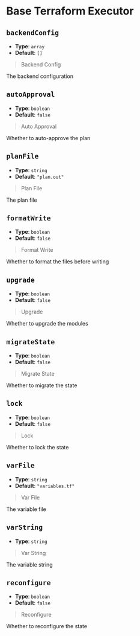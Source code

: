 <!-- Generated by @storm-software/untyped -->
<!-- Do not edit this file directly -->

# Base Terraform Executor

## `backendConfig`

- **Type**: `array`
- **Default**: `[]`

> Backend Config

The backend configuration

## `autoApproval`

- **Type**: `boolean`
- **Default**: `false`

> Auto Approval

Whether to auto-approve the plan

## `planFile`

- **Type**: `string`
- **Default**: `"plan.out"`

> Plan File

The plan file

## `formatWrite`

- **Type**: `boolean`
- **Default**: `false`

> Format Write

Whether to format the files before writing

## `upgrade`

- **Type**: `boolean`
- **Default**: `false`

> Upgrade

Whether to upgrade the modules

## `migrateState`

- **Type**: `boolean`
- **Default**: `false`

> Migrate State

Whether to migrate the state

## `lock`

- **Type**: `boolean`
- **Default**: `false`

> Lock

Whether to lock the state

## `varFile`

- **Type**: `string`
- **Default**: `"variables.tf"`

> Var File

The variable file

## `varString`

- **Type**: `string`

> Var String

The variable string

## `reconfigure`

- **Type**: `boolean`
- **Default**: `false`

> Reconfigure

Whether to reconfigure the state
